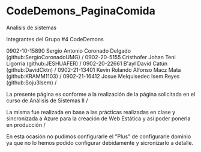 # CodeDemons_PaginaComida
Analisis de sistemas 

Integrantes del Grupo #4 CodeDemons

0902-10-15890 Sergio Antonio Coronado Delgado (github:SergioCoronadoUMG) /
0902-20-5155 Cristhofer Johan Teni Ligorria (github:JESHUAFER) /
0902-20-22661 B'ayl David Catún (github:DavidCktn) /
0902-21-13401 Kevin Rolando Alfonso Macz Mata (github:KRAMM1103) /
0902-21-16412 Josue Melquisedec Isem Reyes (github:Soju3Isem) /

La presente página es conforme a la realización de la página solicitada en el curso de Análisis de Sistemas II /

La misma fue realizada en base a las prácticas realizadas en clase y sincronizada a Azure para la creación de Web Estática y así poder ponerla en producción /

En esta ocasión no pudimos configurarle el "Plus" de configurarle dominio ya que no lo hemos podido configurar debidamente y sicronizarlo a detalle. 

